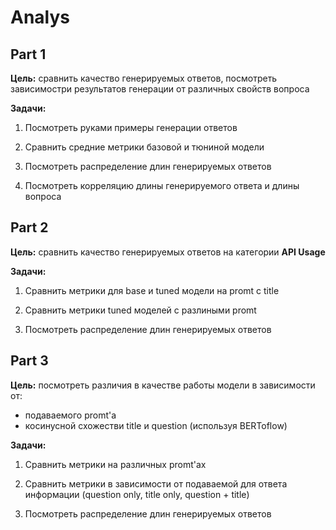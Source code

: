 # Analys

## Part 1

__Цель:__ сравнить качество генерируемых ответов, посмотреть зависимостри результатов генерации от различных свойств вопроса

__Задачи:__

1) Посмотреть руками примеры генерации ответов

2) Сравнить средние метрики базовой и тюниной модели

3) Посмотреть распределение длин генерируемых ответов

4) Посмотреть корреляцию длины генерируемого ответа и длины вопроса

## Part 2

__Цель:__ сравнить качество генерируемых ответов на категории __API Usage__

__Задачи:__

1) Сравнить метрики для base и tuned модели на promt с title

2) Сравнить метрики tuned моделей с разлиными promt

3) Посмотреть распределение длин генерируемых ответов

## Part 3

__Цель:__ посмотреть различия в качестве работы модели в зависимости от:
- подаваемого promt'а
- косинусной схожестви title и question (используя BERToflow)

__Задачи:__

1) Сравнить метрики на различных promt'ах 

2) Сравнить метрики в зависимости от подаваемой для ответа информации (question only, title only, question + title)

3) Посмотреть распределение длин генерируемых ответов